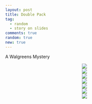 ```yaml
---
layout: post
title: Double Pack
tag:
  - random
  - story on slides
comments: true
random: true
new: true
---
```


A Walgreens Mystery

<div align="center">
  <img src="https://shawenyao.github.io/Photos/Double Pack/1.png" />
</div>

<div align="center">
  <img src="https://shawenyao.github.io/Photos/Double Pack/2.png" />
</div>

<div align="center">
  <img src="https://shawenyao.github.io/Photos/Double Pack/3.png" />
</div>

<div align="center">
  <img src="https://shawenyao.github.io/Photos/Double Pack/4.png" />
</div>

<div align="center">
  <img src="https://shawenyao.github.io/Photos/Double Pack/5.png" />
</div>

<div align="center">
  <img src="https://shawenyao.github.io/Photos/Double Pack/6.png" />
</div>

<div align="center">
  <img src="https://shawenyao.github.io/Photos/Double Pack/7.png" />
</div>

